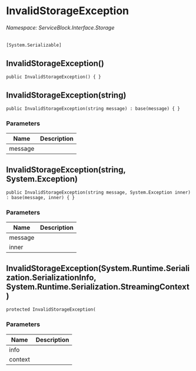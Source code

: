 InvalidStorageException
======
###### Namespace: ServiceBlock.Interface.Storage




```
[System.Serializable]
```


InvalidStorageException()
------

```
public InvalidStorageException() { }
```


InvalidStorageException(string)
------

```
public InvalidStorageException(string message) : base(message) { }
```
### Parameters
Name | Description
--- | ---
message | 


InvalidStorageException(string, System.Exception)
------

```
public InvalidStorageException(string message, System.Exception inner) : base(message, inner) { }
```
### Parameters
Name | Description
--- | ---
message | 
inner | 


InvalidStorageException(System.Runtime.Serialization.SerializationInfo, System.Runtime.Serialization.StreamingContext)
------

```
protected InvalidStorageException(
```
### Parameters
Name | Description
--- | ---
info | 
context | 






